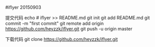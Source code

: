 #iflyer 20150903

提交代码
echo # iflyer >> README.md
git init
git add README.md
git commit -m "first commit"
git remote add origin https://github.com/heyzzk/iflyer.git
git push -u origin master

下载代码
git clone https://github.com/heyzzk/iflyer.git